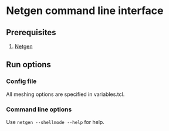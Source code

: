 Netgen command line interface
=============================

Prerequisites
-------------

1. [Netgen](https://ngsolve.org/downloads)


Run options
-----------

### Config file

All meshing options are specified in variables.tcl.

### Command line options

Use `netgen --shellmode --help` for help.

